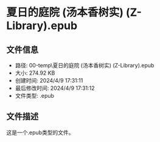 ﻿# 夏日的庭院 (汤本香树实) (Z-Library).epub

## 文件信息
- 路径: 00-temp\夏日的庭院 (汤本香树实) (Z-Library).epub
- 大小: 274.92 KB
- 创建时间: 2024/4/9 17:31:11
- 最后修改时间: 2024/4/9 17:31:12
- 文件类型: .epub

## 文件描述
这是一个.epub类型的文件。


